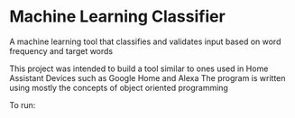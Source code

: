 # Machine Learning Classifier
A machine learning tool that classifies and validates input based on word frequency and target words

This project was intended to build a tool similar to ones used in Home Assistant Devices such as Google Home and Alexa
The program is written using mostly the concepts of object oriented programming

To run:
